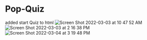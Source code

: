 # Pop-Quiz
added start Quiz to html 
![Screen Shot 2022-03-03 at 10 47 52 AM](https://user-images.githubusercontent.com/98237579/156600234-cd44ecc7-e2bb-4e09-a148-103a446500f4.png)
![Screen Shot 2022-03-03 at 2 16 38 PM](https://user-images.githubusercontent.com/98237579/156636451-42da0cd5-9ac6-45ac-a95b-45f1fa33c6d0.png)
![Screen Shot 2022-03-04 at 3 19 48 PM](https://user-images.githubusercontent.com/98237579/156835914-2bd43eb3-771a-4aa0-bcda-3dd9e0c1e998.png)
